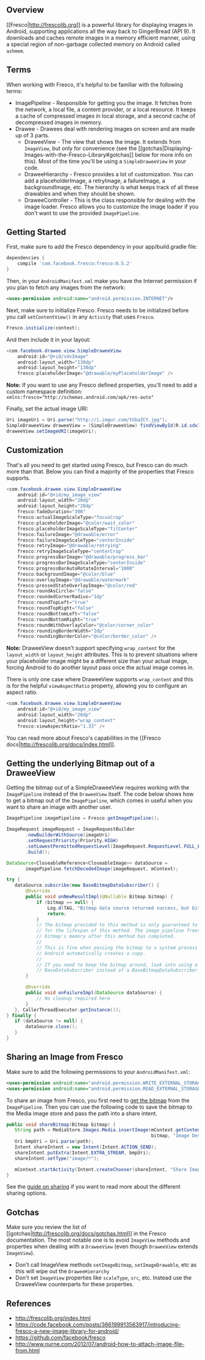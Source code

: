 ## Overview
[[Fresco|http://frescolib.org]] is a powerful library for displaying images in Android, supporting applications all the way back to GingerBread (API 9). It downloads and caches remote images in a memory efficient manner, using a special region of non-garbage collected memory on Android called `ashmem`. 

## Terms
When working with Fresco, it's helpful to be familiar with the following terms:
* ImagePipeline - Responsible for getting you the image. It fetches from the network, a local file, a content provider, or a local resource. It keeps a cache of compressed images in local storage, and a second cache of decompressed images in memory.
* Drawee - Drawees deal with rendering images on screen and are made up of 3 parts.
  * DraweeView - The view that shows the image. It extends from `ImageView`, but only for convenience (see the [[gotchas|Displaying-Images-with-the-Fresco-Library#gotchas]] below for more info on this). Most of the time you'll be using a `SimpleDraweeView` in your code.
  * DraweeHierarchy - Fresco provides a lot of customization. You can add a placeholderImage, a retryImage, a failureImage, a backgroundImage, etc. The hierarchy is what keeps track of all these drawables and when they should be shown. 
  * DraweeController - This is the class responsible for dealing with the image loader. Fresco allows you to customize the image loader if you don't want to use the provided `ImagePipeline`.

## Getting Started

First, make sure to add the Fresco dependency in your app/build.gradle file:
```gradle
dependencies {
    compile 'com.facebook.fresco:fresco:0.5.2'
}
```
Then, in your `AndroidManifest.xml` make you have the Internet permission if you plan to fetch any images from the network:
```xml
<uses-permission android:name="android.permission.INTERNET"/>
```

Next, make sure to initialize Fresco. Fresco needs to be initialized before you call `setContentView()` in any `Activity` that uses `Fresco`.

```java
Fresco.initialize(context);
```

And then include it in your layout:
```java
<com.facebook.drawee.view.SimpleDraweeView
    android:id="@+id/sdvImage"
    android:layout_width="130dp"
    android:layout_height="130dp" 
    fresco:placeholderImage="@drawable/myPlaceholderImage" />
```
**Note:** If you want to use any Fresco defined properties, you'll need to add a custom namespace definition:
`xmlns:fresco="http://schemas.android.com/apk/res-auto"`

Finally, set the actual image URI:
```java
Uri imageUri = Uri.parse("http://i.imgur.com/tGbaZCY.jpg");
SimpleDraweeView draweeView = (SimpleDraweeView) findViewById(R.id.sdvImage);
draweeView.setImageURI(imageUri);
```

## Customization
That's all you need to get started using Fresco, but Fresco can do much more than that. Below you can find a majority of the properties that Fresco supports.

```java
<com.facebook.drawee.view.SimpleDraweeView
    android:id="@+id/my_image_view"
    android:layout_width="20dp"
    android:layout_height="20dp"
    fresco:fadeDuration="300"
    fresco:actualImageScaleType="focusCrop"
    fresco:placeholderImage="@color/wait_color"
    fresco:placeholderImageScaleType="fitCenter"
    fresco:failureImage="@drawable/error"
    fresco:failureImageScaleType="centerInside"
    fresco:retryImage="@drawable/retrying"
    fresco:retryImageScaleType="centerCrop"
    fresco:progressBarImage="@drawable/progress_bar"
    fresco:progressBarImageScaleType="centerInside"
    fresco:progressBarAutoRotateInterval="1000"
    fresco:backgroundImage="@color/blue"
    fresco:overlayImage="@drawable/watermark"
    fresco:pressedStateOverlayImage="@color/red"
    fresco:roundAsCircle="false"
    fresco:roundedCornerRadius="1dp"
    fresco:roundTopLeft="true"
    fresco:roundTopRight="false"
    fresco:roundBottomLeft="false"
    fresco:roundBottomRight="true"
    fresco:roundWithOverlayColor="@color/corner_color"
    fresco:roundingBorderWidth="2dp"
    fresco:roundingBorderColor="@color/border_color" />
```

**Note:** DraweeView doesn't support specifying `wrap_content` for the `layout_width` or `layout_height` attributes. This is to prevent situations where your placeholder image might be a different size than your actual image, forcing Android to do another layout pass once the actual image comes in.

There is only one case where DraweeView supports `wrap_content` and this is for the helpful `viewAspectRatio` property, allowing you to configure an aspect ratio.

```java
<com.facebook.drawee.view.SimpleDraweeView
    android:id="@+id/my_image_view"
    android:layout_width="20dp"
    android:layout_height="wrap_content"
    fresco:viewAspectRatio="1.33" />
```

You can read more about Fresco's capabilities in the [[Fresco docs|http://frescolib.org/docs/index.html]].

## Getting the underlying Bitmap out of a DraweeView
Getting the bitmap out of a SimpleDraweeView requires working with the `ImagePipeline` instead of the `DraweeView` itself. The code below shows how to get a bitmap out of the `ImagePipeline`, which comes in useful when you want to share an image with another user.
```java
ImagePipeline imagePipeline = Fresco.getImagePipeline();

ImageRequest imageRequest = ImageRequestBuilder
       .newBuilderWithSource(imageUri)
       .setRequestPriority(Priority.HIGH)
       .setLowestPermittedRequestLevel(ImageRequest.RequestLevel.FULL_FETCH)
       .build();

DataSource<CloseableReference<CloseableImage>> dataSource =
       imagePipeline.fetchDecodedImage(imageRequest, mContext);

try {
   dataSource.subscribe(new BaseBitmapDataSubscriber() {
       @Override
       public void onNewResultImpl(@Nullable Bitmap bitmap) {
           if (bitmap == null) {
               Log.d(TAG, "Bitmap data source returned success, but bitmap null.");
               return;
           }
           // The bitmap provided to this method is only guaranteed to be around 
           // for the lifespan of this method. The image pipeline frees the
           // bitmap's memory after this method has completed.
           // 
           // This is fine when passing the bitmap to a system process as
           // Android automatically creates a copy.
           //
           // If you need to keep the bitmap around, look into using a
           // BaseDataSubscriber instead of a BaseBitmapDataSubscriber.
       }

       @Override
       public void onFailureImpl(DataSource dataSource) {
           // No cleanup required here
       }
   }, CallerThreadExecutor.getInstance());
} finally {
   if (dataSource != null) {
       dataSource.close();
   }
}
```

## Sharing an Image from Fresco

Make sure to add the following permissions to your `AndroidManifest.xml`:

```xml
<uses-permission android:name="android.permission.WRITE_EXTERNAL_STORAGE" />
<uses-permission android:name="android.permission.READ_EXTERNAL_STORAGE" />
```

To share an image from Fresco, you first need to [get the bitmap](#getting-the-underlying-bitmap-out-of-a-draweeview) from the `ImagePipeline`. Then you can use the following code to save the bitmap to the Media image store and pass the path into a share intent.

```java
public void shareBitmap(Bitmap bitmap) {
   String path = MediaStore.Images.Media.insertImage(mContext.getContentResolver(),
                                                     bitmap, "Image Description", null);
   Uri bmpUri = Uri.parse(path);
   Intent shareIntent = new Intent(Intent.ACTION_SEND);
   shareIntent.putExtra(Intent.EXTRA_STREAM, bmpUri);
   shareIntent.setType("image/*");

   mContext.startActivity(Intent.createChooser(shareIntent, "Share Image"));
}
```
See the [guide on sharing](http://guides.codepath.com/android/Sharing-Content-with-Intents) if you want to read more about the different sharing options.

## Gotchas
Make sure you review the list of [[gotchas|http://frescolib.org/docs/gotchas.html]] in the Fresco documentation. The most notable one is to avoid `ImageView` methods and properties when dealing with a `DraweeView` (even though `DraweeView` extends `ImageView`).
*  Don't call ImageView methods `setImageBitmap`, `setImageDrawable`, etc as this will wipe out the `DraweeHierarchy`
*  Don't set `ImageView` properties like `scaleType`, `src`, etc. Instead use the DraweeView counterparts for these properties.

## References
* http://frescolib.org/index.html
* https://code.facebook.com/posts/366199913563917/introducing-fresco-a-new-image-library-for-android/
* https://github.com/facebook/fresco
* http://www.nurne.com/2012/07/android-how-to-attach-image-file-from.html